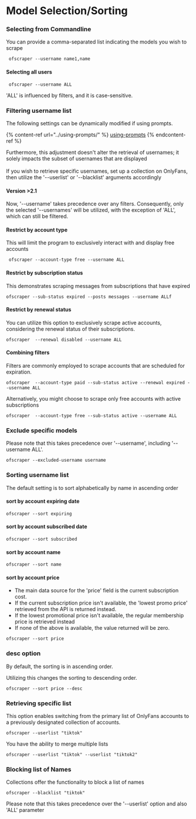 # Model Selection/Sorting

### Selecting from Commandline

You can provide a comma-separated list indicating the models you wish to scrape

```
 ofscraper --username name1,name
```

#### Selecting all users

```
 ofscraper --username ALL
```

'ALL' is influenced by filters, and it  is case-sensitive.

### Filtering username list

The following settings can be dynamically modified if using prompts.

{% content-ref url="../using-prompts/" %}
[using-prompts](../using-prompts/)
{% endcontent-ref %}

Furthermore, this adjustment doesn't alter the retrieval of usernames; it solely impacts the subset of usernames that are displayed\
\
If you wish to retrieve specific usernames, set up a collection on OnlyFans, then utilize the '--userlist' or '--blacklist' arguments accordingly



#### Version >2.1

Now, '--username' takes precedence over any filters. Consequently, only the selected '--usernames' will be utilized, with the exception of 'ALL', which can still be filtered.

#### Restrict by account type

This will limit the program to exclusively interact with and display free accounts

```
 ofscraper --account-type free --username ALL
```

#### Restrict by subscription status

This demonstrates scraping messages from subscriptions that have expired

```
ofscraper --sub-status expired --posts messages --username ALLf
```

#### Restrict by renewal status

You can utilize this option to exclusively scrape active accounts, considering the renewal status of their subscriptions.

```
ofscraper  --renewal disabled --username ALL
```

#### Combining filters

Filters are commonly employed to scrape accounts that are scheduled for expiration.

```
ofscraper  --account-type paid --sub-status active --renewal expired --username ALL
```

Alternatively, you might choose to scrape only free accounts with active subscriptions

```
ofscraper  --account-type free --sub-status active --username ALL
```

### Exclude specific models

Please note that this takes precedence over '--username', including '--username ALL'.

```
ofscraper --excluded-username username
```

### Sorting username list

The default setting is to sort alphabetically by name in ascending order

#### sort by account expiring date

```
ofscraper --sort expiring

```

#### sort by account subscribed date

```
ofscraper --sort subscribed

```

#### sort by account name

```
ofscraper --sort name

```

#### sort by account price

* The main data source for the 'price' field is the current subscription cost.
* If the current subscription price isn't available, the 'lowest promo price' retrieved from the API is returned instead.
* If the lowest promotional price isn't available, the regular membership price is retrieved instead
*   If none of the above is available, the value returned will be zero.



```
ofscraper --sort price

```

### desc option

By default, the sorting is in ascending order.&#x20;

Utilizing this changes the sorting to descending order.

```
ofscraper --sort price --desc

```

### Retrieving specific list

This option enables switching from the primary list of OnlyFans accounts to a previously designated collection of accounts.

```
ofscraper --userlist "tiktok"
```

You have the ability to merge multiple lists

```
ofscraper --userlist "tiktok" --userlist "tiktok2"
```

### Blocking list of Names

Collections offer the functionality to block a list of names

```
ofscraper --blacklist "tiktok" 
```

Please note that this takes precedence over the '--userlist' option and also 'ALL' parameter
